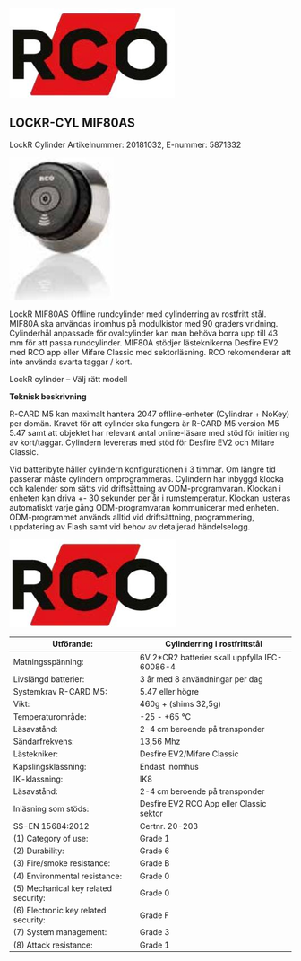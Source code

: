 ![](_page_0_Picture_0.jpeg)

## LOCKR-CYL MIF80AS

LockR Cylinder Artikelnummer: 20181032, E-nummer: 5871332

![](_page_0_Picture_3.jpeg)

LockR MIF80AS Offline rundcylinder med cylinderring av rostfritt stål. MIF80A ska användas inomhus på modulkistor med 90 graders vridning. Cylinderhål anpassade för ovalcylinder kan man behöva borra upp till 43 mm för att passa rundcylinder. MIF80A stödjer lästeknikerna Desfire EV2 med RCO app eller Mifare Classic med sektorläsning. RCO rekomenderar att inte använda svarta taggar / kort.

LockR cylinder – Välj rätt modell

**Teknisk beskrivning**

R-CARD M5 kan maximalt hantera 2047 offline-enheter (Cylindrar + NoKey) per domän. Kravet för att cylinder ska fungera är R-CARD M5 version M5 5.47 samt att objektet har relevant antal online-läsare med stöd för initiering av kort/taggar. Cylindern levereras med stöd för Desfire EV2 och Mifare Classic.

Vid batteribyte håller cylindern konfigurationen i 3 timmar. Om längre tid passerar måste cylindern omprogrammeras. Cylindern har inbyggd klocka och kalender som sätts vid driftsättning av ODM-programvaran. Klockan i enheten kan driva +- 30 sekunder per år i rumstemperatur. Klockan justeras automatiskt varje gång ODM-programvaran kommunicerar med enheten. ODM-programmet används alltid vid driftsättning, programmering, uppdatering av Flash samt vid behov av detaljerad händelselogg. 

![](_page_1_Picture_0.jpeg)

| Utförande:                           | Cylinderring i rostfrittstål                  |
|--------------------------------------|-----------------------------------------------|
| Matningsspänning:                    | 6V 2*CR2 batterier skall uppfylla IEC-60086-4 |
| Livslängd batterier:                 | 3 år med 8 användningar per dag               |
| Systemkrav R-CARD M5:                | 5.47 eller högre                              |
| Vikt:                                | 460g + (shims 32,5g)                          |
| Temperaturområde:                    | -25 - +65 °C                                  |
| Läsavstånd:                          | 2-4 cm beroende på transponder                |
| Sändarfrekvens:                      | 13,56 Mhz                                     |
| Lästekniker:                         | Desfire EV2/Mifare Classic                    |
| Kapslingsklassning:                  | Endast inomhus                                |
| IK-klassning:                        | IK8                                           |
| Läsavstånd:                          | 2-4 cm beroende på transponder                |
| Inläsning som stöds:                 | Desfire EV2 RCO App eller Classic sektor      |
| SS-EN 15684:2012                     | Certnr. 20-203                                |
| (1) Category of use:                 | Grade 1                                       |
| (2) Durability:                      | Grade 6                                       |
| (3) Fire/smoke resistance:           | Grade B                                       |
| (4) Environmental resistance:        | Grade 0                                       |
| (5) Mechanical key related security: | Grade 0                                       |
| (6) Electronic key related security: | Grade F                                       |
| (7) System management:               | Grade 3                                       |
| (8) Attack resistance:               | Grade 1                                       |